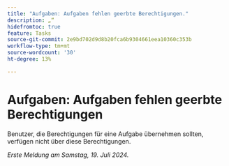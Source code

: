 ```yaml
---
title: "Aufgaben: Aufgaben fehlen geerbte Berechtigungen."
description: „“
hidefromtoc: true
feature: Tasks
source-git-commit: 2e9bd702d9d8b20fca6b9304661eea10360c353b
workflow-type: tm+mt
source-wordcount: '30'
ht-degree: 13%

---
```



# Aufgaben: Aufgaben fehlen geerbte Berechtigungen

Benutzer, die Berechtigungen für eine Aufgabe übernehmen sollten, verfügen nicht über diese Berechtigungen.

_Erste Meldung am Samstag, 19. Juli 2024._
